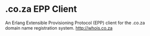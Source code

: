 .co.za EPP Client
=================

An Erlang Extensible Provisioning Protocol (EPP) client for the .co.za domain name registration system.
http://whois.co.za
